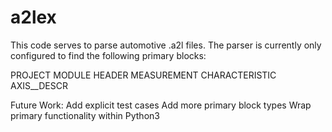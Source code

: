 # a2lex

This code serves to parse automotive .a2l files. The parser is currently
only configured to find the following primary blocks:

PROJECT
MODULE
HEADER
MEASUREMENT
CHARACTERISTIC
AXIS__DESCR

Future Work:
Add explicit test cases
Add more primary block types
Wrap primary functionality within Python3
